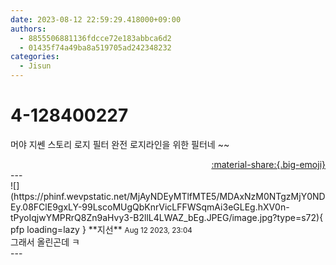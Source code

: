```yaml
---
date: 2023-08-12 22:59:29.418000+09:00
authors:
  - 8855506881136fdcce72e183abbca6d2
  - 01435f74a49ba8a519705ad242348232
categories:
  - Jisun
---
```


# 4-128400227

<div class="post-container" markdown="1">
<div class="content-container md-sidebar__scrollwrap" markdown="1">

머야 지쎈 스토리 로지 필터 완전 로지라인을 위한 필터네 ~~

</div>
</div>

<div style="text-align: right;" markdown="1">
<a href="https://weverse.io/fromis9/fanpost/4-128400227" style="text-align: right;">:material-share:{.big-emoji}</a>
</div>
---

<div class="comments-container md-sidebar__scrollwrap" markdown="1">
<div class="comment" markdown="1">
<div class='id-container' markdown="1">
![](https://phinf.wevpstatic.net/MjAyNDEyMTlfMTE5/MDAxNzM0NTgzMjY0NDEy.08FClE9gxLY-99LscoMUgQbKnrVicLFFWSqmAi3eGLEg.hXV0n-tPyoIqjwYMPRrQ8Zn9aHvy3-B2llL4LWAZ_bEg.JPEG/image.jpg?type=s72){ pfp loading=lazy }
**<span class="artist">지선</span>** <small>Aug 12 2023, 23:04</small><br>
</div>
<div class='comment-body' markdown="1">
그래서 올린곤데 ㅋ
</div>
</div>
</div>
---
